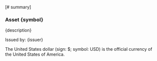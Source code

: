 [# summary]

### Asset {symbol}

{description}

Issued by: {issuer}

The United States dollar (sign: $; symbol: USD) is the official currency of the United States of America.